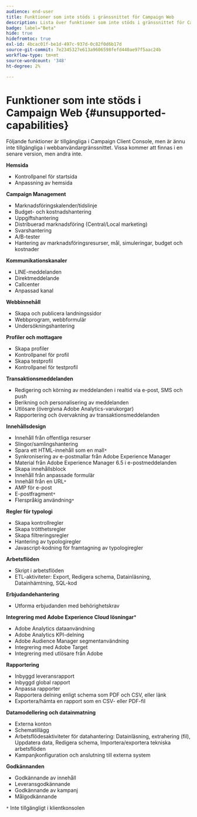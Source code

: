 ```yaml
---
audience: end-user
title: Funktioner som inte stöds i gränssnittet för Campaign Web
description: Lista över funktioner som inte stöds i gränssnittet för Campaign Web
badge: label="Beta"
hide: true
hidefromtoc: true
exl-id: 4bcac01f-be1d-497c-937d-0c82f0d6b17d
source-git-commit: 7e2345327e613a9606598fefd440ae97f5aac24b
workflow-type: tm+mt
source-wordcount: '348'
ht-degree: 2%

---
```


# Funktioner som inte stöds i Campaign Web {#unsupported-capabilities}

Följande funktioner är tillgängliga i Campaign Client Console, men är ännu inte tillgängliga i webbanvändargränssnittet. Vissa kommer att finnas i en senare version, men andra inte.

**Hemsida**

* Kontrollpanel för startsida
* Anpassning av hemsida

**Campaign Management**

* Marknadsföringskalender/tidslinje
* Budget- och kostnadshantering
* Uppgiftshantering
* Distribuerad marknadsföring (Central/Local marketing)
* Svarshantering
* A/B-tester
* Hantering av marknadsföringsresurser, mål, simuleringar, budget och kostnader

**Kommunikationskanaler**

* LINE-meddelanden
* Direktmeddelande
* Callcenter
* Anpassad kanal

**Webbinnehåll**

* Skapa och publicera landningssidor
* Webbprogram, webbformulär
* Undersökningshantering

**Profiler och mottagare**

* Skapa profiler
* Kontrollpanel för profil
* Skapa testprofil
* Kontrollpanel för testprofil

**Transaktionsmeddelanden**

* Redigering och körning av meddelanden i realtid via e-post, SMS och push
* Berikning och personalisering av meddelanden
* Utlösare (övergivna Adobe Analytics-varukorgar)
* Rapportering och övervakning av transaktionsmeddelanden

**Innehållsdesign**

* Innehåll från offentliga resurser
* Slingor/samlingshantering
* Spara ett HTML-innehåll som en mall`*`
* Synkronisering av e-postmallar från Adobe Experience Manager
* Material från Adobe Experience Manager 6.5 i e-postmeddelanden
* Skapa innehållsblock
* Innehåll från anpassade formulär
* Innehåll från en URL`*`
* AMP för e-post
* E-postfragment`*`
* Flerspråkig användning`*`

**Regler för typologi**

* Skapa kontrollregler
* Skapa trötthetsregler
* Skapa filtreringsregler
* Hantering av typologiregler
* Javascript-kodning för framtagning av typologiregler

**Arbetsflöden**

* Skript i arbetsflöden
* ETL-aktiviteter: Export, Redigera schema, Datainläsning, Datainhämtning, SQL-kod

**Erbjudandehantering**

* Utforma erbjudanden med behörighetskrav

**Integrering med Adobe Experience Cloud lösningar***

* Adobe Analytics dataanvändning
* Adobe Analytics KPI-delning
* Adobe Audience Manager segmentanvändning
* Integrering med Adobe Target
* Integrering med utlösare från Adobe

**Rapportering**

* Inbyggd leveransrapport
* Inbyggd global rapport
* Anpassa rapporter
* Rapportera delning enligt schema som PDF och CSV, eller länk
* Exportera/hämta en rapport som en CSV- eller PDF-fil

**Datamodellering och datainmatning**

* Externa konton
* Schematillägg
* Arbetsflödesaktiviteter för datahantering: Datainläsning, extrahering (fil), Uppdatera data, Redigera schema, Importera/exportera tekniska arbetsflöden
* Kampanjkonfiguration och anslutning till externa system

**Godkännanden**

* Godkännande av innehåll
* Leveransgodkännande
* Godkännande av kampanj
* Målgodkännande


`*` Inte tillgängligt i klientkonsolen
